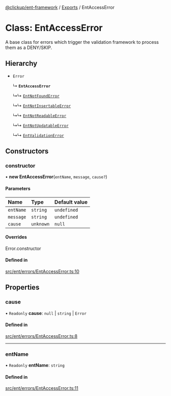 [@clickup/ent-framework](../README.md) / [Exports](../modules.md) / EntAccessError

# Class: EntAccessError

A base class for errors which trigger the validation framework to process
them as a DENY/SKIP.

## Hierarchy

- `Error`

  ↳ **`EntAccessError`**

  ↳↳ [`EntNotFoundError`](EntNotFoundError.md)

  ↳↳ [`EntNotInsertableError`](EntNotInsertableError.md)

  ↳↳ [`EntNotReadableError`](EntNotReadableError.md)

  ↳↳ [`EntNotUpdatableError`](EntNotUpdatableError.md)

  ↳↳ [`EntValidationError`](EntValidationError.md)

## Constructors

### constructor

• **new EntAccessError**(`entName`, `message`, `cause?`)

#### Parameters

| Name | Type | Default value |
| :------ | :------ | :------ |
| `entName` | `string` | `undefined` |
| `message` | `string` | `undefined` |
| `cause` | `unknown` | `null` |

#### Overrides

Error.constructor

#### Defined in

[src/ent/errors/EntAccessError.ts:10](https://github.com/clickup/ent-framework/blob/master/src/ent/errors/EntAccessError.ts#L10)

## Properties

### cause

• `Readonly` **cause**: ``null`` \| `string` \| `Error`

#### Defined in

[src/ent/errors/EntAccessError.ts:8](https://github.com/clickup/ent-framework/blob/master/src/ent/errors/EntAccessError.ts#L8)

___

### entName

• `Readonly` **entName**: `string`

#### Defined in

[src/ent/errors/EntAccessError.ts:11](https://github.com/clickup/ent-framework/blob/master/src/ent/errors/EntAccessError.ts#L11)

